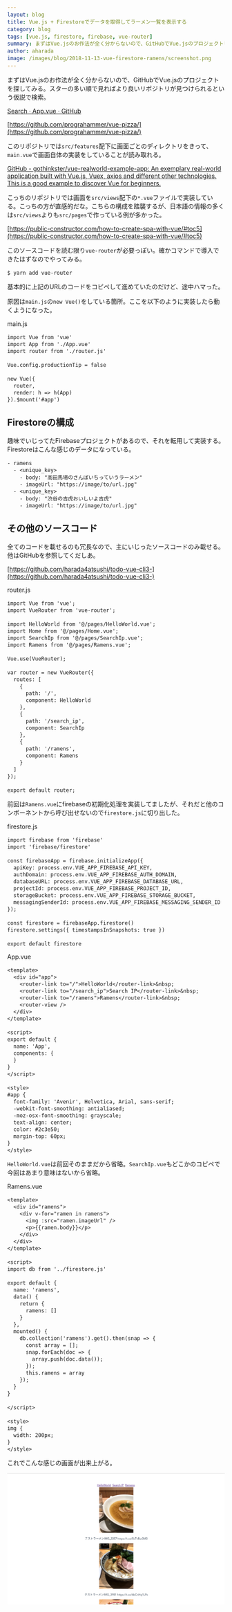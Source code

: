 ```yaml
---
layout: blog
title: Vue.js + Firestoreでデータを取得してラーメン一覧を表示する
category: blog
tags: [vue.js, firestore, firebase, vue-router]
summary: まずはVue.jsのお作法が全く分からないので、GitHubでVue.jsのプロジェクトを探してみる。
author: aharada
image: /images/blog/2018-11-13-vue-firestore-ramens/screenshot.png
---
```


まずはVue.jsのお作法が全く分からないので、GitHubでVue.jsのプロジェクトを探してみる。スターの多い順で見ればより良いリポジトリが見つけられるという仮説で検索。

[Search · App.vue · GitHub](https://github.com/search?o=desc&p=2&q=App.vue&s=stars&type=Repositories)

[https://github.com/prograhammer/vue-pizza/](https://github.com/prograhammer/vue-pizza/)

このリポジトリでは`src/features`配下に画面ごとのディレクトリをきって、`main.vue`で画面自体の実装をしていることが読み取れる。

[GitHub - gothinkster/vue-realworld-example-app: An exemplary real-world application built with Vue.js, Vuex, axios and different other technologies. This is a good example to discover Vue for beginners.](https://github.com/gothinkster/vue-realworld-example-app)

こっちのリポジトリでは画面を`src/views`配下の`*.vue`ファイルで実装している。こっちの方が直感的だな。こちらの構成を踏襲するが、日本語の情報の多くは`src/views`よりも`src/pages`で作っている例が多かった。

[https://public-constructor.com/how-to-create-spa-with-vue/#toc5](https://public-constructor.com/how-to-create-spa-with-vue/#toc5)

このソースコードを読む限り`vue-router`が必要っぽい。確かコマンドで導入できたはずなのでやってみる。

```
$ yarn add vue-router
```

基本的に上記のURLのコードをコピペして進めていたのだけど、途中ハマった。

原因は`main.js`の`new Vue()`をしている箇所。ここを以下のように実装したら動くようになった。

main.js

```
import Vue from 'vue'
import App from './App.vue'
import router from './router.js'

Vue.config.productionTip = false

new Vue({
  router,
  render: h => h(App)
}).$mount('#app')
```

## Firestoreの構成
趣味でいじってたFirebaseプロジェクトがあるので、それを転用して実装する。Firestoreはこんな感じのデータになっている。

```
- ramens
  - <unique_key>
    - body: "高田馬場のさんぽいちっていうラーメン"
    - imageUrl: "https://image/to/url.jpg"
  - <unique_key>
    - body: "渋谷の吉虎おいしいよ吉虎"
    - imageUrl: "https://image/to/url.jpg"
```


## その他のソースコード

全てのコードを載せるのも冗長なので、主にいじったソースコードのみ載せる。他はGitHubを参照してくだしあ。

[https://github.com/harada4atsushi/todo-vue-cli3-](https://github.com/harada4atsushi/todo-vue-cli3-)

router.js

```
import Vue from 'vue';
import VueRouter from 'vue-router';

import HelloWorld from '@/pages/HelloWorld.vue';
import Home from '@/pages/Home.vue';
import SearchIp from '@/pages/SearchIp.vue';
import Ramens from '@/pages/Ramens.vue';

Vue.use(VueRouter);

var router = new VueRouter({
  routes: [
    {
      path: '/',
      component: HelloWorld
    },
    {
      path: '/search_ip',
      component: SearchIp
    },
    {
      path: '/ramens',
      component: Ramens
    }
  ]
});

export default router;
```

前回は`Ramens.vue`にfirebaseの初期化処理を実装してましたが、それだと他のコンポーネントから呼び出せないので`firestore.js`に切り出した。

firestore.js

```
import firebase from 'firebase'
import 'firebase/firestore'

const firebaseApp = firebase.initializeApp({
  apiKey: process.env.VUE_APP_FIREBASE_API_KEY,
  authDomain: process.env.VUE_APP_FIREBASE_AUTH_DOMAIN,
  databaseURL: process.env.VUE_APP_FIREBASE_DATABASE_URL,
  projectId: process.env.VUE_APP_FIREBASE_PROJECT_ID,
  storageBucket: process.env.VUE_APP_FIREBASE_STORAGE_BUCKET,
  messagingSenderId: process.env.VUE_APP_FIREBASE_MESSAGING_SENDER_ID
});

const firestore = firebaseApp.firestore()
firestore.settings({ timestampsInSnapshots: true })

export default firestore
```

App.vue

```
<template>
  <div id="app">
    <router-link to="/">HelloWorld</router-link>&nbsp;
    <router-link to="/search_ip">Search IP</router-link>&nbsp;
    <router-link to="/ramens">Ramens</router-link>&nbsp;
    <router-view />
  </div>
</template>

<script>
export default {
  name: 'App',
  components: {
  }
}
</script>

<style>
#app {
  font-family: 'Avenir', Helvetica, Arial, sans-serif;
  -webkit-font-smoothing: antialiased;
  -moz-osx-font-smoothing: grayscale;
  text-align: center;
  color: #2c3e50;
  margin-top: 60px;
}
</style>
```

`HelloWorld.vue`は前回そのままだから省略。`SearchIp.vue`もどこかのコピペで今回はあまり意味はないから省略。

Ramens.vue

```
<template>
  <div id="ramens">
    <div v-for="ramen in ramens">
      <img :src="ramen.imageUrl" />
      <p>{{ramen.body}}</p>
    </div>
  </div>
</template>

<script>
import db from '../firestore.js'

export default {
  name: 'ramens',
  data() {
    return {
      ramens: []
    }
  },
  mounted() {
    db.collection('ramens').get().then(snap => {
      const array = [];
      snap.forEach(doc => {
        array.push(doc.data());
      });
      this.ramens = array
    });
  }
}

</script>

<style>
img {
  width: 200px;
}
</style>
```

これでこんな感じの画面が出来上がる。

![ラーメン一覧](/images/blog/2018-11-13-vue-firestore-ramens/screenshot.png)
